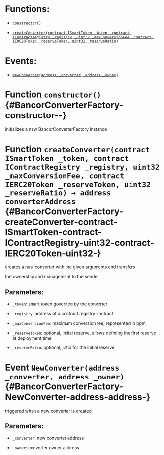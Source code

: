 # Functions:

- [`constructor()`](#BancorConverterFactory-constructor--)

- [`createConverter(contract ISmartToken _token, contract IContractRegistry _registry, uint32 _maxConversionFee, contract IERC20Token _reserveToken, uint32 _reserveRatio)`](#BancorConverterFactory-createConverter-contract-ISmartToken-contract-IContractRegistry-uint32-contract-IERC20Token-uint32-)

# Events:

- [`NewConverter(address _converter, address _owner)`](#BancorConverterFactory-NewConverter-address-address-)

# Function `constructor()` {#BancorConverterFactory-constructor--}

initializes a new BancorConverterFactory instance

# Function `createConverter(contract ISmartToken _token, contract IContractRegistry _registry, uint32 _maxConversionFee, contract IERC20Token _reserveToken, uint32 _reserveRatio) → address converterAddress` {#BancorConverterFactory-createConverter-contract-ISmartToken-contract-IContractRegistry-uint32-contract-IERC20Token-uint32-}

creates a new converter with the given arguments and transfers

the ownership and management to the sender.

## Parameters:

- `_token`:              smart token governed by the converter

- `_registry`:           address of a contract registry contract

- `_maxConversionFee`:   maximum conversion fee, represented in ppm

- `_reserveToken`:       optional, initial reserve, allows defining the first reserve at deployment time

- `_reserveRatio`:       optional, ratio for the initial reserve

# Event `NewConverter(address _converter, address _owner)` {#BancorConverterFactory-NewConverter-address-address-}

triggered when a new converter is created

## Parameters:

- `_converter`:   new converter address

- `_owner`:       converter owner address
